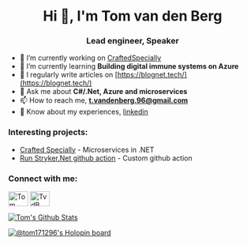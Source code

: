 <h1 align="center">Hi 👋, I'm Tom van den Berg</h1>
<h3 align="center">Lead engineer, Speaker</h3>

- 🔭 I’m currently working on [CraftedSpecially](https://github.com/tom171296/CraftedSpecially)
- 🌱 I’m currently learning **Building digital immune systems on Azure**
- 📝 I regularly write articles on [https://blognet.tech/](https://blognet.tech/)
- 💬 Ask me about **C#/.Net, Azure and microservices**
- 📫 How to reach me, **t.vandenberg.96@gmail.com**
- 📄 Know about my experiences, [linkedin](https://www.linkedin.com/in/tom-van-den-berg-953643127/)

<h3 align="left">Interesting projects:</h3>

- [Crafted Specially](https://github.com/tom171296/CraftedSpecially) - Microservices in .NET
- [Run Stryker.Net github action](https://github.com/tom171296/run-stryker-net) - Custom github action


<h3 align="left">Connect with me:</h3>
<p align="left">
<a href="https://twitter.com/TomB_171296" target="blank"><img align="center" src="https://raw.githubusercontent.com/rahuldkjain/github-profile-readme-generator/master/src/images/icons/Social/twitter.svg" alt="Tom van den Berg" height="30" width="40" /></a>
<a href="https://www.linkedin.com/in/tom-van-den-berg-953643127/" target="blank"><img align="center" src="https://raw.githubusercontent.com/rahuldkjain/github-profile-readme-generator/master/src/images/icons/Social/linked-in-alt.svg" alt="TvdB" height="30" width="40" /></a>
</p>

[![Tom's Github Stats](https://github-readme-stats.vercel.app/api?username=tom171296&count_private=true&show_icons=true)](https://github.com/tom171296)

[![@tom171296's Holopin board](https://holopin.me/tom171296)](https://holopin.io/@tom171296)


<!--
**tom171296/tom171296** is a ✨ _special_ ✨ repository because its `README.md` (this file) appears on your GitHub profile.

Here are some ideas to get you started:

- 🔭 I’m currently working on ...
- 🌱 I’m currently learning ...
- 👯 I’m looking to collaborate on ...
- 🤔 I’m looking for help with ...
- 💬 Ask me about ...
- 📫 How to reach me: ...
- 😄 Pronouns: ...
- ⚡ Fun fact: ...
-->
